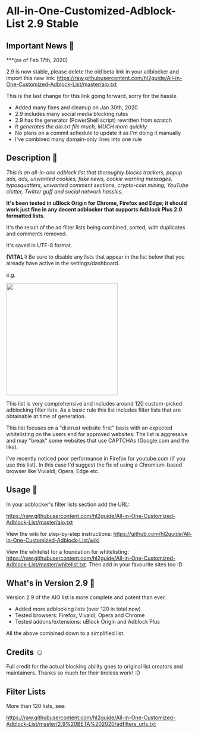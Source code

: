 
# All-in-One-Customized-Adblock-List 2.9 Stable

## Important News 📰

***(as of Feb 17th, 2020)

2.9 is now stable, please delete the old beta link in your adblocker and import this new link: <https://raw.githubusercontent.com/hl2guide/All-in-One-Customized-Adblock-List/master/aio.txt>

This is the last change for this link going forward, sorry for the hassle.

- Added many fixes and cleanup on Jan 30th, 2020
- 2.9 includes many social media blocking rules
- 2.9 has the generator (PowerShell script) rewritten from scratch
- _It generates the aio.txt file much, MUCH more quickly_
- No plans on a commit schedule to update it as I'm doing it manually
- I've combined many domain-only lines into one rule

## Description 📝

_This is an all-in-one adblock list that thoroughly blocks trackers, popup ads, ads, unwanted cookies, fake news, cookie warning messages, typosquatters, unwanted comment sections, crypto-coin mining, YouTube clutter, Twitter guff and social network hassles._

__It's been tested in uBlock Origin for Chrome, Firefox and Edge; it should work just
fine in any decent adblocker that supports Adblock Plus 2.0 formatted lists.__

It's the result of the ad filter lists being combined, sorted, with duplicates and comments removed.

It's saved in UTF-8 format.

**(VITAL:)**
Be sure to disable any lists that appear in the list below that you already have active in
the settings/dashboard.

e.g.

[<img src="https://raw.githubusercontent.com/hl2guide/All-in-One-Customized-Adblock-List/master/Screenshots/example.PNG" width=300>](https://raw.githubusercontent.com/hl2guide/All-in-One-Customized-Adblock-List/master/Screenshots/example.PNG)

This list is very comprehensive and includes around 120 custom-picked adblocking filter lists.
As a basic rule this list includes filter lists that are obtainable at time of generation.

This list focuses on a "distrust website first" basis with an expected whitelisting on the users end
for approved websites. The list is aggressive and may "break" some websites that use CAPTCHAs (Google.com and the like).

I've recently noticed poor performance in Firefox for youtube.com (if you use this list). In this case I'd suggest the fix of using a Chromium-based browser like Vivialdi, Opera, Edge etc.

## Usage 📣

In your adblocker's filter lists section add the URL:

<https://raw.githubusercontent.com/hl2guide/All-in-One-Customized-Adblock-List/master/aio.txt>

View the wiki for step-by-step instructions: <https://github.com/hl2guide/All-in-One-Customized-Adblock-List/wiki>

View the whitelist for a foundation for whitelisting: <https://raw.githubusercontent.com/hl2guide/All-in-One-Customized-Adblock-List/master/whitelist.txt>. Then add in your favourite sites too :D

## What's in Version 2.9 📌

Version 2.9 of the AIO list is more complete and potent than ever.

* Added more adblocking lists (over 120 in total now)
* Tested browsers: Firefox, Vivaldi, Opera and Chrome
* Tested addons/extensions: uBlock Origin and Adblock Plus

All the above combined down to a simplified list.

## Credits ☺️

Full credit for the actual blocking ability goes to original list creators and maintainers. Thanks so much for their tireless work! :D

## Filter Lists

More than 120 lists, see:

<https://raw.githubusercontent.com/hl2guide/All-in-One-Customized-Adblock-List/master/2.9%20BETA%202020/adfilters_urls.txt>
